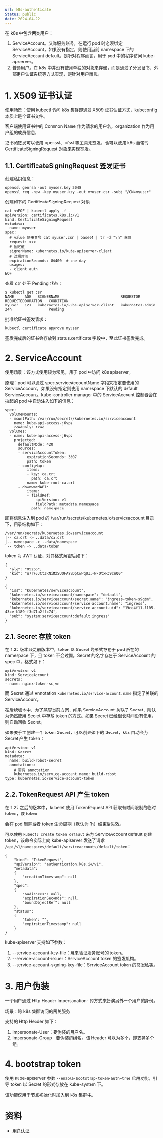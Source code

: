 ```yaml
---
url: k8s-authenticate
Status: public
date: 2024-04-22
---
```


在 k8s 中包含两类用户：

1. ServiceAccount。又称服务账号，在运行 pod 时必须绑定 ServiceAccount，如果没有指定，则使用当前 namespace 下的 ServiceAccount default。是针对程序而言，用于 pod 中的程序访问 kube-apiserver。
2. 普通用户。在 k8s 中并没有使用单独的对象来存储，而是通过了分发证书、外部用户认证系统等方式实现，是针对用户而言。

# 1. X509 证书认证

使用场景：使用 kubectl 访问 k8s 集群即通过 X509 证书认证方式，kubeconfig 本质上是个证书文件。

客户端使用证书中的 Common Name 作为请求的用户名，organization 作为用户组的成员信息。

证书的签发可以使用 openssl、cfssl 等工具来签发，也可以使用 k8s 自带的 CertificateSigningRequest 对象来实现签发。

## 1.1. CertificateSigningRequest 签发证书

创建私钥信息：

```
openssl genrsa -out myuser.key 2048
openssl req -new -key myuser.key -out myuser.csr -subj "/CN=myuser"
```

创建如下的 CertificateSigningRequest 对象

```
cat <<EOF | kubectl apply -f -
apiVersion: certificates.k8s.io/v1
kind: CertificateSigningRequest
metadata:
  name: myuser
spec:
  # value 使用命令 cat myuser.csr | base64 | tr -d "\n" 获取
  request: xxx
  # 固定值
  signerName: kubernetes.io/kube-apiserver-client
  # 过期时间
  expirationSeconds: 86400  # one day
  usages:
  - client auth
EOF
```

查看 csr 处于 Pending 状态：

```
$ kubectl get csr
NAME     AGE   SIGNERNAME                            REQUESTOR          REQUESTEDDURATION   CONDITION
myuser   12s   kubernetes.io/kube-apiserver-client   kubernetes-admin   24h                 Pending
```

批准给证书签发请求：

```
kubectl certificate approve myuser
```

签发完成后的证书会存放到 status.certificate 字段中，至此证书签发完成。

# 2. ServiceAccount

使用场景：该方式使用较为常见，用于 pod 中访问 k8s apiserver。

原理：pod 可以通过 spec.serviceAccountName 字段来指定要使用的 ServiceAccount，如果没有指定则使用 namespace 下默认的 default ServiceAccount。kube-controller-manager 中的 ServiceAccount 控制器会在拉起的 pod 中自动注入如下的信息：

```
spec:
  volumeMounts: 
  - mountPath: /var/run/secrets/kubernetes.io/serviceaccount
    name: kube-api-access-j6vpz
    readOnly: true
  volumes:
  - name: kube-api-access-j6vpz
    projected:
      defaultMode: 420
      sources:
      - serviceAccountToken:
          expirationSeconds: 3607
          path: token
      - configMap:
          items:
          - key: ca.crt
            path: ca.crt
          name: kube-root-ca.crt
      - downwardAPI:
          items:
          - fieldRef:
              apiVersion: v1
              fieldPath: metadata.namespace
            path: namespace
```

即将信息注入到 pod 的 /var/run/secrets/kubernetes.io/serviceaccount 目录下，目录结构如下：

```
/var/run/secrets/kubernetes.io/serviceaccount
|-- ca.crt -> ..data/ca.crt
|-- namespace -> ..data/namespace
`-- token -> ..data/token
```

token 为 JWT 认证，对其格式解密后如下：

```
{
  "alg": "RS256",
  "kid": "u7rF5JCtJRNiMzSUOFAYvDpCwPqUII-N-OtxR59cnQ0"
}
```

```
{
  "iss": "kubernetes/serviceaccount",
  "kubernetes.io/serviceaccount/namespace": "default",
  "kubernetes.io/serviceaccount/secret.name": "ingress-token-s9gtm",
  "kubernetes.io/serviceaccount/service-account.name": "ingress",
  "kubernetes.io/serviceaccount/service-account.uid": "19ce4f11-7105-43ce-b189-f3d71a2ffc74",
  "sub": "system:serviceaccount:default:ingress"
}
```

## 2.1. Secret 存放 token

在 1.22 版本及之前版本中，token 以 Secret 的形式存在于 pod 所在的 namespace 下，且 token 不会过期。Secret 的名字存在于 ServiceAccount 的 spec 中，格式如下：

```
apiVersion: v1
kind: ServiceAccount
secrets:
- name: nginx-token-scjvn
```

而 Secret 通过 Annotation `kubernetes.io/service-account.name` 指定了关联的 ServiceAccount。

在后续版本中，为了兼容当前方案，如果 ServiceAccount 关联了 Secret，则认为仍然使用 Secret 中存放 token 的方式。如果 Secret 已经很长时间没有使用，则自动回收 Secret。

如果要手工创建一个 token Secret，可以创建如下的 Secret，k8s 自动会为 Secret 产生 token：

```
apiVersion: v1
kind: Secret
metadata:
  name: build-robot-secret
  annotations:
    # 带有 annotation
    kubernetes.io/service-account.name: build-robot
type: kubernetes.io/service-account-token
```

## 2.2. TokenRequest API 产生 token

在 1.22 之后的版本中，kubelet 使用 TokenRequest API 获取有时间限制的临时 token，该 token

会在 pod 删除或者 token 生命周期（默认为 1h）结束后失效。

可以使用 `kubectl create token default` 来为 ServiceAccount default 创建 token，该命令实际上向 kube-apiserver 发送了请求 `/api/v1/namespaces/default/serviceaccounts/default/token`：

```
{
    "kind": "TokenRequest",
    "apiVersion": "authentication.k8s.io/v1",
    "metadata":
    {
        "creationTimestamp": null
    },
    "spec":
    {
        "audiences": null,
        "expirationSeconds": null,
        "boundObjectRef": null
    },
    "status":
    {
        "token": "",
        "expirationTimestamp": null
    }
}
```

kube-apiserver 支持如下参数：

1. --service-account-key-file：用来验证服务账号的 token。
2. --service-account-issuer：ServiceAccount token 的签发机构。
3. --service-account-signing-key-file：ServiceAccount token 的签发私钥。

# 3. 用户伪装

一个用户通过 Http Header Impersonation- 的方式来扮演另外一个用户的身份。

场景：跨 k8s 集群访问的网关服务

支持的 Http Header 如下：

1. Impersonate-User：要伪装的用户名。
2. Impersonate-Group：要伪装的组名。该 Header 可以为多个，即支持多个组。

# 4. bootstrap token

使用 kube-apiserver 参数 `--enable-bootstrap-token-auth=true` 启用功能，引导 token 以 Secret 的形式存放在 kube-system 下。

该功能仅用于节点初始化时加入到 k8s 集群中。

# 资料

- [用户认证](https://kubernetes.io/zh-cn/docs/reference/access-authn-authz/authentication/)